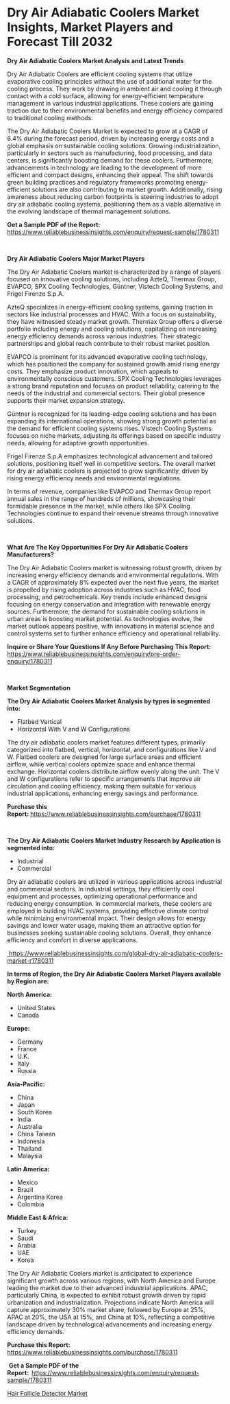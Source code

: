 <p><h1>Dry Air Adiabatic Coolers Market Insights, Market Players and Forecast Till 2032</h1></p><p><strong>Dry Air Adiabatic Coolers Market Analysis and Latest Trends</strong></p>
<p><p>Dry Air Adiabatic Coolers are efficient cooling systems that utilize evaporative cooling principles without the use of additional water for the cooling process. They work by drawing in ambient air and cooling it through contact with a cold surface, allowing for energy-efficient temperature management in various industrial applications. These coolers are gaining traction due to their environmental benefits and energy efficiency compared to traditional cooling methods.</p><p>The Dry Air Adiabatic Coolers Market is expected to grow at a CAGR of 6.4% during the forecast period, driven by increasing energy costs and a global emphasis on sustainable cooling solutions. Growing industrialization, particularly in sectors such as manufacturing, food processing, and data centers, is significantly boosting demand for these coolers. Furthermore, advancements in technology are leading to the development of more efficient and compact designs, enhancing their appeal. The shift towards green building practices and regulatory frameworks promoting energy-efficient solutions are also contributing to market growth. Additionally, rising awareness about reducing carbon footprints is steering industries to adopt dry air adiabatic cooling systems, positioning them as a viable alternative in the evolving landscape of thermal management solutions.</p></p>
<p><strong>Get a Sample PDF of the Report:&nbsp;</strong> <a href="https://www.reliablebusinessinsights.com/enquiry/request-sample/1780311?utm_campaign=3542&utm_medium=2&utm_source=Github&utm_content=ia&utm_term=25032025&utm_id=dry-air-adiabatic-coolers">https://www.reliablebusinessinsights.com/enquiry/request-sample/1780311</a></p>
<p>&nbsp;</p>
<p><strong>Dry Air Adiabatic Coolers Major Market Players</strong></p>
<p><p>The Dry Air Adiabatic Coolers market is characterized by a range of players focused on innovative cooling solutions, including AzteQ, Thermax Group, EVAPCO, SPX Cooling Technologies, Güntner, Vistech Cooling Systems, and Frigel Firenze S.p.A. </p><p>AzteQ specializes in energy-efficient cooling systems, gaining traction in sectors like industrial processes and HVAC. With a focus on sustainability, they have witnessed steady market growth. Thermax Group offers a diverse portfolio including energy and cooling solutions, capitalizing on increasing energy efficiency demands across various industries. Their strategic partnerships and global reach contribute to their robust market position.</p><p>EVAPCO is prominent for its advanced evaporative cooling technology, which has positioned the company for sustained growth amid rising energy costs. They emphasize product innovation, which appeals to environmentally conscious customers. SPX Cooling Technologies leverages a strong brand reputation and focuses on product reliability, catering to the needs of the industrial and commercial sectors. Their global presence supports their market expansion strategy.</p><p>Güntner is recognized for its leading-edge cooling solutions and has been expanding its international operations, showing strong growth potential as the demand for efficient cooling systems rises. Vistech Cooling Systems focuses on niche markets, adjusting its offerings based on specific industry needs, allowing for adaptive growth opportunities. </p><p>Frigel Firenze S.p.A emphasizes technological advancement and tailored solutions, positioning itself well in competitive sectors. The overall market for dry air adiabatic coolers is projected to grow significantly, driven by rising energy efficiency needs and environmental regulations.</p><p>In terms of revenue, companies like EVAPCO and Thermax Group report annual sales in the range of hundreds of millions, showcasing their formidable presence in the market, while others like SPX Cooling Technologies continue to expand their revenue streams through innovative solutions.</p></p>
<p>&nbsp;</p>
<p><strong>What Are The Key Opportunities For Dry Air Adiabatic Coolers Manufacturers?</strong></p>
<p><p>The Dry Air Adiabatic Coolers market is witnessing robust growth, driven by increasing energy efficiency demands and environmental regulations. With a CAGR of approximately 8% expected over the next five years, the market is propelled by rising adoption across industries such as HVAC, food processing, and petrochemicals. Key trends include enhanced designs focusing on energy conservation and integration with renewable energy sources. Furthermore, the demand for sustainable cooling solutions in urban areas is boosting market potential. As technologies evolve, the market outlook appears positive, with innovations in material science and control systems set to further enhance efficiency and operational reliability.</p></p>
<p><strong>Inquire or Share Your Questions If Any Before Purchasing This Report:</strong> <a href="https://www.reliablebusinessinsights.com/enquiry/pre-order-enquiry/1780311?utm_campaign=3542&utm_medium=2&utm_source=Github&utm_content=ia&utm_term=25032025&utm_id=dry-air-adiabatic-coolers">https://www.reliablebusinessinsights.com/enquiry/pre-order-enquiry/1780311</a></p>
<p>&nbsp;</p>
<p><strong>Market Segmentation</strong></p>
<p><strong>The Dry Air Adiabatic Coolers Market Analysis by types is segmented into:</strong></p>
<p><ul><li>Flatbed Vertical</li><li>Horizontal With V and W Configurations</li></ul></p>
<p><p>The dry air adiabatic coolers market features different types, primarily categorized into flatbed, vertical, horizontal, and configurations like V and W. Flatbed coolers are designed for large surface areas and efficient airflow, while vertical coolers optimize space and enhance thermal exchange. Horizontal coolers distribute airflow evenly along the unit. The V and W configurations refer to specific arrangements that improve air circulation and cooling efficiency, making them suitable for various industrial applications, enhancing energy savings and performance.</p></p>
<p><strong>Purchase this Report:&nbsp;</strong><a href="https://www.reliablebusinessinsights.com/purchase/1780311?utm_campaign=3542&utm_medium=2&utm_source=Github&utm_content=ia&utm_term=25032025&utm_id=dry-air-adiabatic-coolers">https://www.reliablebusinessinsights.com/purchase/1780311</a></p>
<p>&nbsp;</p>
<p><strong>The Dry Air Adiabatic Coolers Market Industry Research by Application is segmented into:</strong></p>
<p><ul><li>Industrial</li><li>Commercial</li></ul></p>
<p><p>Dry air adiabatic coolers are utilized in various applications across industrial and commercial sectors. In industrial settings, they efficiently cool equipment and processes, optimizing operational performance and reducing energy consumption. In commercial markets, these coolers are employed in building HVAC systems, providing effective climate control while minimizing environmental impact. Their design allows for energy savings and lower water usage, making them an attractive option for businesses seeking sustainable cooling solutions. Overall, they enhance efficiency and comfort in diverse applications.</p></p>
<p><a href="https://www.reliablebusinessinsights.com/global-dry-air-adiabatic-coolers-market-r1780311?utm_campaign=3542&utm_medium=2&utm_source=Github&utm_content=ia&utm_term=25032025&utm_id=dry-air-adiabatic-coolers">&nbsp;https://www.reliablebusinessinsights.com/global-dry-air-adiabatic-coolers-market-r1780311</a></p>
<p><strong>In terms of Region, the Dry Air Adiabatic Coolers Market Players available by Region are:</strong></p>
<p>
    <p> <strong> North America: </strong>
        <ul>
            <li>United States</li>
            <li>Canada</li>
        </ul>
        </p> 
    <p> <strong> Europe: </strong>
        <ul>
            <li>Germany</li>
            <li>France</li>
            <li>U.K.</li>
            <li>Italy</li>
            <li>Russia</li>
        </ul>
        </p> 
    <p> <strong> Asia-Pacific: </strong>
        <ul>
            <li>China</li>
            <li>Japan</li>
            <li>South Korea</li>
            <li>India</li>
            <li>Australia</li>
            <li>China Taiwan</li>
            <li>Indonesia</li>
            <li>Thailand</li>
            <li>Malaysia</li>
        </ul>
        </p> 
    <p> <strong> Latin America: </strong>
        <ul>
            <li>Mexico</li>
            <li>Brazil</li>
            <li>Argentina Korea</li>
            <li>Colombia</li>
        </ul>
        </p> 
    <p> <strong> Middle East & Africa: </strong>
        <ul>
            <li>Turkey</li>
            <li>Saudi</li>
            <li>Arabia</li>
            <li>UAE</li>
            <li>Korea</li>
        </ul>
    </p>
    </p>
<p><p>The Dry Air Adiabatic Coolers market is anticipated to experience significant growth across various regions, with North America and Europe leading the market due to their advanced industrial applications. APAC, particularly China, is expected to exhibit robust growth driven by rapid urbanization and industrialization. Projections indicate North America will capture approximately 30% market share, followed by Europe at 25%, APAC at 20%, the USA at 15%, and China at 10%, reflecting a competitive landscape driven by technological advancements and increasing energy efficiency demands.</p></p>
<p><strong>Purchase this Report: </strong><a href="https://www.reliablebusinessinsights.com/purchase/1780311?utm_campaign=3542&utm_medium=2&utm_source=Github&utm_content=ia&utm_term=25032025&utm_id=dry-air-adiabatic-coolers">https://www.reliablebusinessinsights.com/purchase/1780311</a></p>
<p>&nbsp;<strong>Get a Sample PDF of the Report:&nbsp;&nbsp;</strong><a href="https://www.reliablebusinessinsights.com/enquiry/request-sample/1780311?utm_campaign=3542&utm_medium=2&utm_source=Github&utm_content=ia&utm_term=25032025&utm_id=dry-air-adiabatic-coolers">https://www.reliablebusinessinsights.com/enquiry/request-sample/1780311</a></p>
<p><strong></strong></p>
<p><p><a href="https://github.com/pichuaadh0/Market-Research-Report-List-1/blob/main/hair-follicle-detector-market.md?utm_campaign=3542&utm_medium=2&utm_source=Github&utm_content=ia&utm_term=25032025&utm_id=dry-air-adiabatic-coolers">Hair Follicle Detector Market</a></p></p>